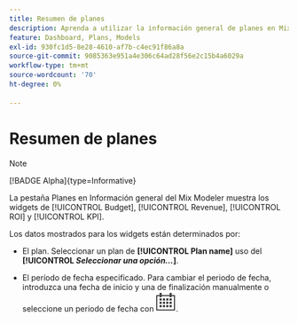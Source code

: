 ```yaml
---
title: Resumen de planes
description: Aprenda a utilizar la información general de planes en Mix Modeler.
feature: Dashboard, Plans, Models
exl-id: 930fc1d5-8e28-4610-af7b-c4ec91f86a8a
source-git-commit: 9085363e951a4e306c64ad28f56e2c15b4a6029a
workflow-type: tm+mt
source-wordcount: '70'
ht-degree: 0%

---
```


# Resumen de planes

>[!NOTE]
>
>[!BADGE Alpha]{type=Informative}


La pestaña Planes en Información general del Mix Modeler muestra los widgets de [!UICONTROL Budget], [!UICONTROL Revenue], [!UICONTROL ROI] y [!UICONTROL KPI].

Los datos mostrados para los widgets están determinados por:

* El plan. Seleccionar un plan de **[!UICONTROL Plan name]** uso del **[!UICONTROL _Seleccionar una opción..._]**.

* El período de fecha especificado. Para cambiar el periodo de fecha, introduzca una fecha de inicio y una de finalización manualmente o seleccione un periodo de fecha con ![Calendario](/help/assets//icons/Calendar.svg).



